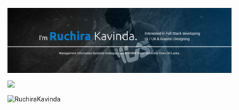  ![RuchiraKavinda](my1.png)<br>
 <p><img src="https://github.com/vimalverma558/vimalverma558/blob/v2/img/hello.gif" width="20%"></p>
 <p align="left"> <img src="https://komarev.com/ghpvc/?username=RuchiraKavinda&color=lightblue" alt="RuchiraKavinda" /> </p>
